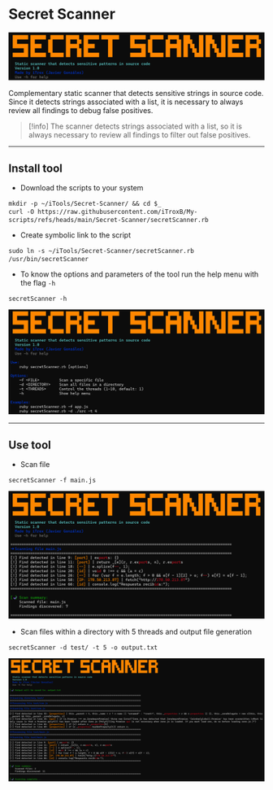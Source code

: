 # Secret Scanner

<div align="center">
  <img src="img/scanner-logo.png" width=750px>
</div>

Complementary static scanner that detects sensitive strings in source code. Since it detects strings associated with a list, it is necessary to always review all findings to debug false positives.

>[!info]
>The scanner detects strings associated with a list, so it is always necessary to review all findings to filter out false positives.

---

## Install tool

* Download the scripts to your system

```shell
mkdir -p ~/iTools/Secret-Scanner/ && cd $_
curl -O https://raw.githubusercontent.com/iTroxB/My-scripts/refs/heads/main/Secret-Scanner/secretScanner.rb
```

* Create symbolic link to the script

```shell
sudo ln -s ~/iTools/Secret-Scanner/secretScanner.rb /usr/bin/secretScanner
```

* To know the options and parameters of the tool run the help menu with the flag `-h`

```shell
secretScanner -h
```

<div align="center">
  <img src="img/scanner-help.png" width=750px>
</div>

---

## Use tool

- Scan file

```shell
secretScanner -f main.js
```

<div align="center">
  <img src="img/scanner-1.png" width=750px>
</div>

- Scan files within a directory with 5 threads and output file generation

```shell
secretScanner -d test/ -t 5 -o output.txt
```

<div align="center">
  <img src="img/scanner-2.png" width=750px>
</div>